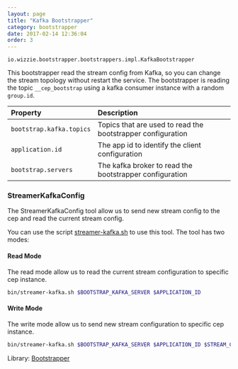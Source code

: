 ```yaml
---
layout: page
title: "Kafka Bootstrapper"
category: bootstrapper
date: 2017-02-14 12:36:04
order: 3
---
```


`io.wizzie.bootstrapper.bootstrappers.impl.KafkaBootstrapper`

This bootstrapper read the stream config from Kafka, so you can change the stream topology without restart the service. The bootstrapper is reading the topic `__cep_bootstrap` using a kafka consumer instance with a random `group.id`.

| Property     | Description     |
| :------------- | :-------------  |
| `bootstrap.kafka.topics`      | Topics that are used to read the bootstrapper configuration      |
| `application.id`      | The app id to identify the client configuration      |
| `bootstrap.servers`      | The kafka broker to read the bootstrapper configuration      |

### StreamerKafkaConfig

The StreamerKafkaConfig tool allow us to send new stream config to the cep and read the current stream config.

You can use the script [streamer-kafka.sh](https://github.com/wizzie-io/cep/blob/master/bin/streamer-kafka.sh) to use this tool. The tool has two modes:

#### Read Mode

The read mode allow us to read the current stream configuration to specific cep instance.

```bash
bin/streamer-kafka.sh $BOOTSTRAP_KAFKA_SERVER $APPLICATION_ID
```

#### Write Mode

The write mode allow us to send new stream configuration to specific cep instance.

```bash
bin/streamer-kafka.sh $BOOTSTRAP_KAFKA_SERVER $APPLICATION_ID $STREAM_CONFIG_FILE
```


Library:  [Bootstrapper](https://github.com/wizzie-io/config-bootstrapper)
